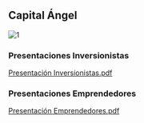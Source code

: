## Capital Ángel 
![1](https://user-images.githubusercontent.com/54549413/63798107-0a69c480-c8cf-11e9-87d9-2d5750c30f2f.png)


### Presentaciones Inversionistas 
[Presentación Inversionistas.pdf](https://github.com/capital12/capitalangel.io/files/3547624/Presentacion.Inversionistas.pdf)

### Presentaciones Emprendedores  
[Presentación Emprendedores.pdf](https://github.com/capital12/capitalangel.io/files/3547630/Presentacion.Emprendedores.pdf)
